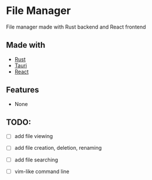 # File Manager 
File manager made with Rust backend and React frontend

## Made with
- [Rust](https://www.rust-lang.org/)
- [Tauri](https://tauri.app/)
- [React](https://reactjs.org/)

## Features
- None

## TODO:
- [ ] add file viewing
- [ ] add file creation, deletion, renaming

- [ ] add file searching
- [ ] vim-like command line